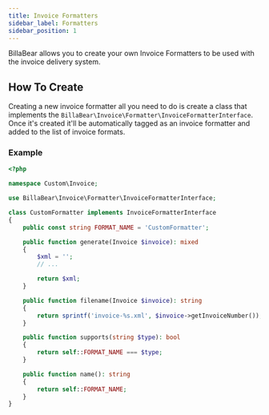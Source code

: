 ```yaml
---
title: Invoice Formatters
sidebar_label: Formatters
sidebar_position: 1
---
```

BillaBear allows you to create your own Invoice Formatters to be used with the invoice delivery system.

## How To Create

Creating a new invoice formatter all you need to do is create a class that implements the `BillaBear\Invoice\Formatter\InvoiceFormatterInterface`. Once it's created it'll be automatically tagged as an invoice formatter and added to the list of invoice formats.

### Example

```php
<?php

namespace Custom\Invoice;

use BillaBear\Invoice\Formatter\InvoiceFormatterInterface;

class CustomFormatter implements InvoiceFormatterInterface
{
    public const string FORMAT_NAME = 'CustomFormatter';

    public function generate(Invoice $invoice): mixed
    {
        $xml = '';
        // ...

        return $xml;
    }

    public function filename(Invoice $invoice): string
    {
        return sprintf('invoice-%s.xml', $invoice->getInvoiceNumber());
    }

    public function supports(string $type): bool
    {
        return self::FORMAT_NAME === $type;
    }

    public function name(): string
    {
        return self::FORMAT_NAME;
    }
}
```